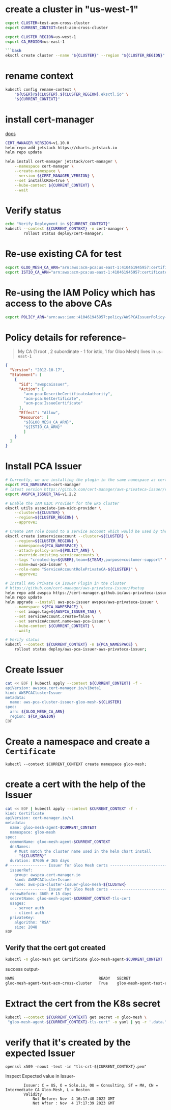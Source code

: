 # create a cluster in "us-west-1"

```bash
export CLUSTER=test-acm-cross-cluster
export CURRENT_CONTEXT=test-acm-cross-cluster

export CLUSTER_REGION=us-west-1
export CA_REGION=us-east-1

```bash
eksctl create cluster --name "${CLUSTER}" --region "${CLUSTER_REGION}" --tags "created-by=${USER},team=${TEAM},purpose=customer-support" --vpc-cidr=192.168.0.0/21
```

# rename context
```bash
kubectl config rename-context \
    "${USER}@${CLUSTER}.${CLUSTER_REGION}.eksctl.io" \
    "${CURRENT_CONTEXT}"
```

# install cert-manager

[docs](https://cert-manager.io/docs/installation/helm/)

```bash
CERT_MANAGER_VERSION=v1.10.0
helm repo add jetstack https://charts.jetstack.io
helm repo update

helm install cert-manager jetstack/cert-manager \
    --namespace cert-manager \
    --create-namespace \
    --version ${CERT_MANAGER_VERSION} \
    --set installCRDs=true \
    --kube-context ${CURRENT_CONTEXT} \
    --wait
```

# Verify status
```bash
echo "Verify Deployment in ${CURRENT_CONTEXT}"
kubectl --context ${CURRENT_CONTEXT} -n cert-manager \
        rollout status deploy/cert-manager;
```

# Re-use existing CA for test
```bash
export GLOO_MESH_CA_ARN="arn:aws:acm-pca:us-east-1:410461945957:certificate-authority/365f585e-6f22-4573-9c52-422ab6489f89"
export ISTIO_CA_ARN="arn:aws:acm-pca:us-east-1:410461945957:certificate-authority/54b39e61-905f-4061-ab72-bf5164c7fcea"
```

# Re-using the IAM Policy which has access to the above CAs
```bash
export POLICY_ARN="arn:aws:iam::410461945957:policy/AWSPCAIssuerPolicy-arka"
```

# Policy details for reference-

> My CA (1 root , 2 subordinate - 1 for istio, 1 for Gloo Mesh) lives in `us-east-1`
```json
{
  "Version": "2012-10-17",
  "Statement": [
    {
      "Sid": "awspcaissuer",
      "Action": [
        "acm-pca:DescribeCertificateAuthority",
        "acm-pca:GetCertificate",
        "acm-pca:IssueCertificate"
      ],
      "Effect": "Allow",
      "Resource": [
        "${GLOO_MESH_CA_ARN}",
        "${ISTIO_CA_ARN}"
        ]
    }
  ]
}
````

# Install PCA Issuer
```bash
# Currently, we are installing the plugin in the same namespace as cert-manager
export PCA_NAMESPACE=cert-manager
# latest version https://github.com/cert-manager/aws-privateca-issuer/releases
export AWSPCA_ISSUER_TAG=v1.2.2

# Enable the IAM OIDC Provider for the EKS cluster
eksctl utils associate-iam-oidc-provider \
    --cluster=${CLUSTER} \
    --region=${CLUSTER_REGION} \
    --approve;

# Create IAM role bound to a service account which would be used by the AWS PCA Issuer
eksctl create iamserviceaccount --cluster=${CLUSTER} \
    --region=${CLUSTER_REGION} \
    --namespace=${PCA_NAMESPACE} \
    --attach-policy-arn=${POLICY_ARN} \
    --override-existing-serviceaccounts \
    --tags "created-by=${USER},team=${TEAM},purpose=customer-support" \
    --name=aws-pca-issuer \
    --role-name "ServiceAccountRolePrivateCA-${CLUSTER}" \
    --approve;

# Install AWS Private CA Issuer Plugin in the cluster
# https://github.com/cert-manager/aws-privateca-issuer/#setup
helm repo add awspca https://cert-manager.github.io/aws-privateca-issuer
helm repo update
helm upgrade --install aws-pca-issuer awspca/aws-privateca-issuer \
    --namespace ${PCA_NAMESPACE} \
    --set image.tag=${AWSPCA_ISSUER_TAG} \
    --set serviceAccount.create=false \
    --set serviceAccount.name=aws-pca-issuer \
    --kube-context ${CURRENT_CONTEXT} \
    --wait;

# Verify status
kubectl --context ${CURRENT_CONTEXT} -n ${PCA_NAMESPACE} \
    rollout status deploy/aws-pca-issuer-aws-privateca-issuer;
```

# Create Issuer
```bash
cat << EOF | kubectl apply --context ${CURRENT_CONTEXT} -f -
apiVersion: awspca.cert-manager.io/v1beta1
kind: AWSPCAClusterIssuer
metadata:
  name: aws-pca-cluster-issuer-gloo-mesh-${CLUSTER}
spec:
  arn: ${GLOO_MESH_CA_ARN}
  region: ${CA_REGION}
EOF
```

# Create a namespace and create a `Certificate`
`kubectl --context $CURRENT_CONTEXT create namespace gloo-mesh;`

# create a cert with the help of the Issuer
```bash
cat << EOF | kubectl apply --context $CURRENT_CONTEXT -f -
kind: Certificate
apiVersion: cert-manager.io/v1
metadata:
  name: gloo-mesh-agent-$CURRENT_CONTEXT
  namespace: gloo-mesh
spec:
  commonName: gloo-mesh-agent-$CURRENT_CONTEXT
  dnsNames:
    # Must match the cluster name used in the helm chart install
    - "${CLUSTER}"
  duration: 8760h # 365 days
# ---------------- Issuer for Gloo Mesh certs ---------------------------
  issuerRef:
    group: awspca.cert-manager.io
    kind: AWSPCAClusterIssuer
    name: aws-pca-cluster-issuer-gloo-mesh-${CLUSTER}
# ---------------- Issuer for Gloo Mesh certs ---------------------------
  renewBefore: 360h # 15 days
  secretName: gloo-mesh-agent-$CURRENT_CONTEXT-tls-cert
  usages:
    - server auth
    - client auth
  privateKey:
    algorithm: "RSA"
    size: 2048
EOF
```

## Verify that the cert got created
```bash
kubectl -n gloo-mesh get Certificate gloo-mesh-agent-$CURRENT_CONTEXT
```

success output-
```bash
NAME                                     READY   SECRET                                            AGE
gloo-mesh-agent-test-acm-cross-cluster   True    gloo-mesh-agent-test-acm-cross-cluster-tls-cert   60s
```

# Extract the cert from the K8s secret
```bash
kubectl --context ${CURRENT_CONTEXT} get secret -n gloo-mesh \
 "gloo-mesh-agent-${CURRENT_CONTEXT}-tls-cert" -o yaml | yq -r '.data."tls.crt"' | base64 -d > tls-crt-${CURRENT_CONTEXT}.pem
```

# verify that it's created by the expected Issuer
```
openssl x509 -noout -text -in "tls-crt-${CURRENT_CONTEXT}.pem"
```

Inspect Expected value in Issuer-
```
        Issuer: C = US, O = Solo.io, OU = Consulting, ST = MA, CN = Intermediate CA Gloo-Mesh, L = Boston
        Validity
            Not Before: Nov  4 16:17:40 2022 GMT
            Not After : Nov  4 17:17:39 2023 GMT
```
